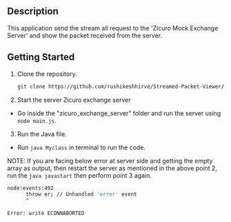
## Description

This application send the stream all request to the 'Zicuro Mock Exchange Server' and show the packet received from the server. 


## Getting Started

1. Clone the repository.
   ```bash
   git clone https://github.com/rushikeshhirve/Streamed-Packet-Viewer/
2. Start the server Zicuro exchange server
 - Go inside the "zicuro_exchange_server" folder and run the server using `node main.js`.
3. Run the Java file.
 - Run `java Myclass` in terminal to run the code.

NOTE: If you are facing below error at server side and getting the empty array as output, then restart the server as mentioned in the above point 2, run the `java javastart` then perform point 3 again.
```bash
node:events:492
      throw er; // Unhandled 'error' event
      ^

Error: write ECONNABORTED
